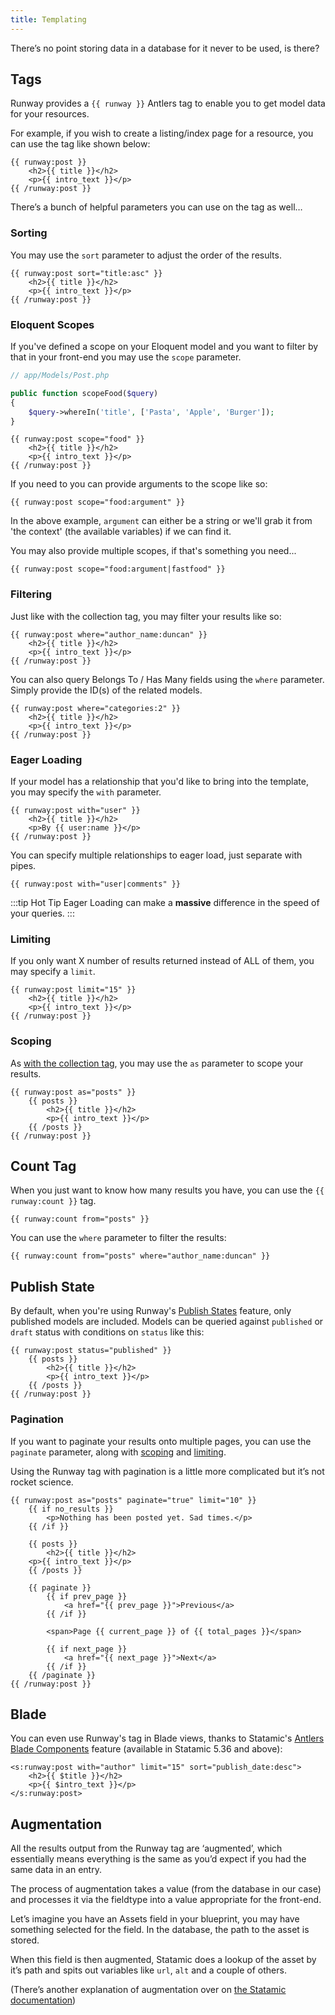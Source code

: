 ```yaml
---
title: Templating
---
```


There’s no point storing data in a database for it never to be used, is there?

## Tags

Runway provides a `{{ runway }}` Antlers tag to enable you to get model data for your resources.

For example, if you wish to create a listing/index page for a resource, you can use the tag like shown below:

```antlers
{{ runway:post }}
	<h2>{{ title }}</h2>
	<p>{{ intro_text }}</p>
{{ /runway:post }}
```

There’s a bunch of helpful parameters you can use on the tag as well…

### Sorting

You may use the `sort` parameter to adjust the order of the results.

```antlers
{{ runway:post sort="title:asc" }}
	<h2>{{ title }}</h2>
	<p>{{ intro_text }}</p>
{{ /runway:post }}
```

### Eloquent Scopes

If you've defined a scope on your Eloquent model and you want to filter by that in your front-end you may use the `scope` parameter.

```php
// app/Models/Post.php

public function scopeFood($query)
{
    $query->whereIn('title', ['Pasta', 'Apple', 'Burger']);
}
```

```antlers
{{ runway:post scope="food" }}
	<h2>{{ title }}</h2>
	<p>{{ intro_text }}</p>
{{ /runway:post }}
```

If you need to you can provide arguments to the scope like so:

```antlers
{{ runway:post scope="food:argument" }}
```

In the above example, `argument` can either be a string or we'll grab it from 'the context' (the available variables) if we can find it.

You may also provide multiple scopes, if that's something you need...

```antlers
{{ runway:post scope="food:argument|fastfood" }}
```

### Filtering

Just like with the collection tag, you may filter your results like so:

```antlers
{{ runway:post where="author_name:duncan" }}
	<h2>{{ title }}</h2>
	<p>{{ intro_text }}</p>
{{ /runway:post }}
```

You can also query Belongs To / Has Many fields using the `where` parameter. Simply provide the ID(s) of the related models.

```antlers
{{ runway:post where="categories:2" }}
	<h2>{{ title }}</h2>
	<p>{{ intro_text }}</p>
{{ /runway:post }}
```

### Eager Loading

If your model has a relationship that you'd like to bring into the template, you may specify the `with` parameter.

```antlers
{{ runway:post with="user" }}
	<h2>{{ title }}</h2>
	<p>By {{ user:name }}</p>
{{ /runway:post }}
```

You can specify multiple relationships to eager load, just separate with pipes.

```antlers
{{ runway:post with="user|comments" }}
```

:::tip Hot Tip
Eager Loading can make a **massive** difference in the speed of your queries.
:::

### Limiting

If you only want X number of results returned instead of ALL of them, you may specify a `limit`.

```antlers
{{ runway:post limit="15" }}
	<h2>{{ title }}</h2>
	<p>{{ intro_text }}</p>
{{ /runway:post }}
```

### Scoping

As [with the collection tag](https://statamic.dev/tags/collection#scope), you may use the `as` parameter to scope your results.

```antlers
{{ runway:post as="posts" }}
	{{ posts }}
		<h2>{{ title }}</h2>
		<p>{{ intro_text }}</p>
	{{ /posts }}
{{ /runway:post }}
```

## Count Tag

When you just want to know how many results you have, you can use the `{{ runway:count }}` tag.

```antlers
{{ runway:count from="posts" }}
```

You can use the `where` parameter to filter the results:

```antlers
{{ runway:count from="posts" where="author_name:duncan" }}
```

## Publish State

By default, when you're using Runway's [Publish States](/resources#publish-states) feature, only published models are included. Models can be queried against `published` or `draft` status with conditions on `status` like this:

```antlers
{{ runway:post status="published" }}
    {{ posts }}
        <h2>{{ title }}</h2>
        <p>{{ intro_text }}</p>
    {{ /posts }}
{{ /runway:post }}
```

### Pagination

If you want to paginate your results onto multiple pages, you can use the `paginate` parameter, along with [scoping](#scoping) and [limiting](#limiting).

Using the Runway tag with pagination is a little more complicated but it’s not rocket science.

```antlers
{{ runway:post as="posts" paginate="true" limit="10" }}
    {{ if no_results }}
        <p>Nothing has been posted yet. Sad times.</p>
    {{ /if }}

    {{ posts }}
        <h2>{{ title }}</h2>
	<p>{{ intro_text }}</p>
    {{ /posts }}

    {{ paginate }}
        {{ if prev_page }}
            <a href="{{ prev_page }}">Previous</a>
        {{ /if }}

        <span>Page {{ current_page }} of {{ total_pages }}</span>

        {{ if next_page }}
            <a href="{{ next_page }}">Next</a>
        {{ /if }}
    {{ /paginate }}
{{ /runway:post }}
```

## Blade

You can even use Runway's tag in Blade views, thanks to Statamic's [Antlers Blade Components](https://statamic.dev/blade#using-antlers-blade-components) feature (available in Statamic 5.36 and above):

```blade
<s:runway:post with="author" limit="15" sort="publish_date:desc">
    <h2>{{ $title }}</h2>
    <p>{{ $intro_text }}</p>
</s:runway:post>
```

## Augmentation

All the results output from the Runway tag are ‘augmented’, which essentially means everything is the same as you’d expect if you had the same data in an entry.

The process of augmentation takes a value (from the database in our case) and processes it via the fieldtype into a value appropriate for the front-end.

Let’s imagine you have an Assets field in your blueprint, you may have something selected for the field. In the database, the path to the asset is stored.

When this field is then augmented, Statamic does a lookup of the asset by it’s path and spits out variables like `url`, `alt` and a couple of others.

(There’s another explanation of augmentation over on [the Statamic documentation](https://statamic.dev/extending/augmentation#what-is-augmentation))
